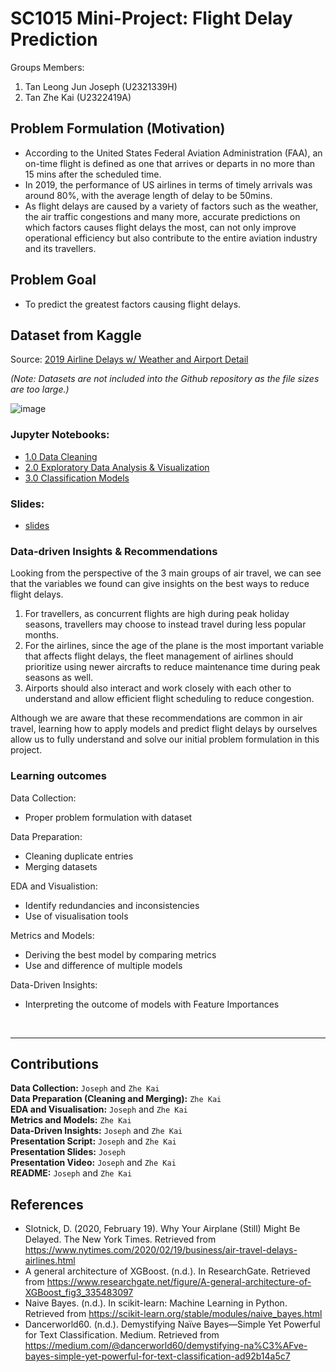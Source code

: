 # SC1015 Mini-Project: Flight Delay Prediction
Groups Members: 
1. Tan Leong Jun Joseph (U2321339H)
2. Tan Zhe Kai (U2322419A)

## Problem Formulation (Motivation)
- According to the United States Federal Aviation Administration (FAA), an on-time flight is defined as one that arrives or departs in no more than 15 mins after the scheduled time.
- In 2019, the performance of US airlines in terms of timely arrivals was around 80%, with the average length of delay to be 50mins.
- As flight delays are caused by a variety of factors such as the weather, the air traffic congestions and many more, accurate predictions on which factors causes flight delays the most, can not only improve operational efficiency but also contribute to the entire aviation industry and its travellers.

## Problem Goal
- To predict the greatest factors causing flight delays.

## Dataset from Kaggle
Source: [2019 Airline Delays w/ Weather and Airport Detail](https://www.kaggle.com/datasets/threnjen/2019-airline-delays-and-cancellations)

_(Note: Datasets are not included into the Github repository as the file sizes are too large.)_
<br>

![image](https://github.com/tanzhekai/SC1015/assets/160701256/438201ae-79f6-4100-8a72-0043e1274b79)

### Jupyter Notebooks:
- [1.0 Data Cleaning](https://github.com/tanzhekai/SC1015/blob/main/1.0%20Data%20Cleaning.ipynb)
- [2.0 Exploratory Data Analysis & Visualization](https://github.com/tanzhekai/SC1015/blob/main/2.0%20Exploratory%20Data%20Analysis.ipynb)
- [3.0 Classification Models](https://github.com/tanzhekai/SC1015/blob/main/3.0%20Classification%20Models.ipynb)

### Slides:
- [slides](https://github.com/tanzhekai/SC1015/blob/main/slides.pdf)

### Data-driven Insights & Recommendations
Looking from the perspective of the 3 main groups of air travel, we can see that the variables we found can give insights on the best ways to reduce flight delays. 

1. For travellers, as concurrent flights are high during peak holiday seasons, travellers may choose to instead travel during less popular months. <br>
2. For the airlines, since the age of the plane is the most important variable that affects flight delays, the fleet management of airlines should prioritize using newer aircrafts to reduce maintenance time during peak seasons as well. <br>
3. Airports should also interact and work closely with each other to understand and allow efficient flight scheduling to reduce congestion. <br>

Although we are aware that these recommendations are common in air travel, learning how to apply models and predict flight delays by ourselves allow us to fully understand and solve our initial problem formulation in this project.

### Learning outcomes

Data Collection:
  - Proper problem formulation with dataset

Data Preparation:
- Cleaning duplicate entries
- Merging datasets

EDA and Visualistion:
- Identify redundancies and inconsistencies
- Use of visualisation tools

Metrics and Models:
- Deriving the best model by comparing metrics
- Use and difference of multiple models

Data-Driven Insights:
- Interpreting the outcome of models with Feature Importances

<br>

---

## Contributions
**Data Collection:** `Joseph` and `Zhe Kai`<br>
**Data Preparation (Cleaning and Merging):** `Zhe Kai`<br>
**EDA and Visualisation:** `Joseph` and `Zhe Kai`<br>
**Metrics and Models:** `Zhe Kai`<br>
**Data-Driven Insights:** `Joseph` and `Zhe Kai`<br>
**Presentation Script:** `Joseph` and `Zhe Kai`<br>
**Presentation Slides:** `Joseph`<br>
**Presentation Video:** `Joseph` and `Zhe Kai`<br>
**README:** `Joseph` and `Zhe Kai`<br>

## References
- Slotnick, D. (2020, February 19). Why Your Airplane (Still) Might Be Delayed. The New York Times. Retrieved from https://www.nytimes.com/2020/02/19/business/air-travel-delays-airlines.html
- A general architecture of XGBoost. (n.d.). In ResearchGate. Retrieved from https://www.researchgate.net/figure/A-general-architecture-of-XGBoost_fig3_335483097
- Naive Bayes. (n.d.). In scikit-learn: Machine Learning in Python. Retrieved from https://scikit-learn.org/stable/modules/naive_bayes.html
- Dancerworld60. (n.d.). Demystifying Naïve Bayes—Simple Yet Powerful for Text Classification. Medium. Retrieved from https://medium.com/@dancerworld60/demystifying-na%C3%AFve-bayes-simple-yet-powerful-for-text-classification-ad92b14a5c7
